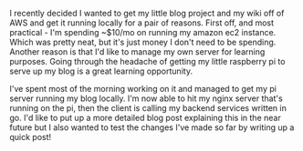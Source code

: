 <!--META--
author: Sean K Smith
created: 2019-04-27T20:54:32Z
edited: 2019-04-27T20:54:32Z
title: Migrated My Server
subtitle: 
tags:
  - linux
  - pi
  - server
  - go
  - golang
--END-->
I recently decided I wanted to get my little blog project and my wiki off of AWS and get it  running locally for a pair of reasons. First off, and most practical - I'm spending ~$10/mo on running my amazon ec2 instance. Which was pretty neat, but it's just money I don't need to be spending. Another reason is that I'd like to manage my own server for learning purposes. Going through the headache of getting my little raspberry pi to serve up my blog is a great learning opportunity.

<!--BREAK-->

I've spent most of the morning working on it and managed to get my pi server running my blog locally. I'm now able to hit my nginx server that's running on the pi, then the client is calling my backend services written in go. I'd like to put up a more detailed blog post explaining this in the near future but I also wanted to test the changes I've made so far by writing up a quick post!
